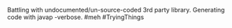 Battling with undocumented/un-source-coded 3rd party library. Generating code with javap -verbose. #meh #TryingThings